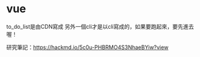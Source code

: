 # vue
to_do_list是由CDN寫成
另外一個cli才是以cli寫成的，如果要跑起來，要先進去喔！

研究筆記：https://hackmd.io/5c0u-PHBRMO4S3NhaeBYiw?view
